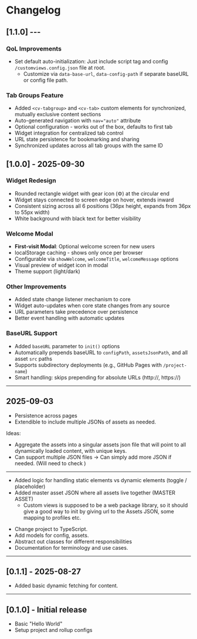 # Changelog

## [1.1.0] ---

### QoL Improvements
* Set default auto-initialization: Just include script tag and config `/customviews.config.json` file at root.
  * Customize via `data-base-url`, `data-config-path` if separate baseURL or config file path.

### Tab Groups Feature
* Added `<cv-tabgroup>` and `<cv-tab>` custom elements for synchronized, mutually exclusive content sections
* Auto-generated navigation with `nav="auto"` attribute
* Optional configuration - works out of the box, defaults to first tab
* Widget integration for centralized tab control
* URL state persistence for bookmarking and sharing
* Synchronized updates across all tab groups with the same ID



## [1.0.0] - 2025-09-30

### Widget Redesign
* Rounded rectangle widget with gear icon (⚙) at the circular end
* Widget stays connected to screen edge on hover, extends inward
* Consistent sizing across all 6 positions (36px height, expands from 36px to 55px width)
* White background with black text for better visibility

### Welcome Modal
* **First-visit Modal**: Optional welcome screen for new users
* localStorage caching - shows only once per browser
* Configurable via `showWelcome`, `welcomeTitle`, `welcomeMessage` options
* Visual preview of widget icon in modal
* Theme support (light/dark)

### Other Improvements
* Added state change listener mechanism to core
* Widget auto-updates when core state changes from any source
* URL parameters take precedence over persistence
* Better event handling with automatic updates

### BaseURL Support
* Added `baseURL` parameter to `init()` options
* Automatically prepends baseURL to `configPath`, `assetsJsonPath`, and all asset `src` paths
* Supports subdirectory deployments (e.g., GitHub Pages with `/project-name`)
* Smart handling: skips prepending for absolute URLs (http://, https://)

---

## 2025-09-03


* Persistence across pages
* Extendible to include multiple JSONs of assets as needed.

Ideas:
  * Aggregate the assets into a singular assets json file that will point to all 
  dynamically loaded content, with unique keys.
  * Can support multiple JSON files -> Can simply add more JSON if needed. (Will need to check )


---


* Added logic for handling static elements vs dynamic elements (toggle / placeholder)
* Added master asset JSON where all assets live together (MASTER ASSET)
  * Custom views is supposed to be a web package library, so it should give a good way to init by giving url to the Assets JSON, some mapping to profiles etc.

- Change project to TypeScript.
- Add models for config, assets.
- Abstract out classes for different responsibilities
- Documentation for terminology and use cases.

---

## [0.1.1] - 2025-08-27

- Added basic dynamic fetching for content.


---

## [0.1.0] - Initial release

- Basic "Hello World"
- Setup project and rollup configs